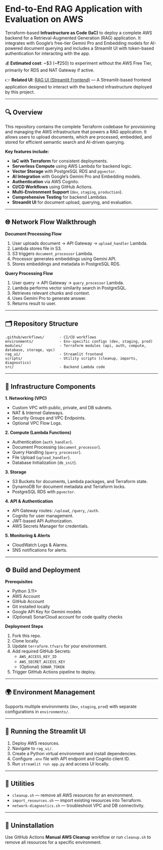 # End-to-End RAG Application with Evaluation on AWS

Terraform-based **Infrastructure as Code (IaC)** to deploy a complete AWS backend for a Retrieval-Augmented Generation (RAG) application. It integrates with Google’s free-tier Gemini Pro and Embedding models for AI-powered document querying and includes a Streamlit UI with token-based authentication for interacting with the app.

💰 **Estimated cost**: ~$3 (~₹250) to experiment without the AWS Free Tier, primarily for RDS and NAT Gateway if active.

👉 **Related UI**: [RAG UI (Streamlit Frontend)](https://github.com/genieincodebottle/rag-app-on-aws/tree/main/rag_ui) — A Streamlit-based frontend application designed to interact with the backend infrastructure deployed by this project.

---

## 🔍 Overview

This repository contains the complete Terraform codebase for provisioning and managing the AWS infrastructure that powers a RAG application. It allows users to upload documents, which are processed, embedded, and stored for efficient semantic search and AI-driven querying.

**Key features include:**
- **IaC with Terraform** for consistent deployments.
- **Serverless Compute** using AWS Lambda for backend logic.
- **Vector Storage** with PostgreSQL RDS and `pgvector`.
- **AI Integration** with Google’s Gemini Pro and Embedding models.
- **Authentication** via AWS Cognito.
- **CI/CD Workflows** using GitHub Actions.
- **Multi-Environment Support** (`dev`, `staging`, `production`).
- **Comprehensive Testing** for backend Lambdas.
- **Streamlit UI** for document upload, querying, and evaluation.

---

## 🌐 Network Flow Walkthrough

**Document Processing Flow**
1. User uploads document → API Gateway → `upload_handler` Lambda.
2. Lambda stores file in S3.
3. S3 triggers `document_processor` Lambda.
4. Processor generates embeddings using Gemini API.
5. Stores embeddings and metadata in PostgreSQL RDS.

**Query Processing Flow**
1. User query → API Gateway → `query_processor` Lambda.
2. Lambda performs vector similarity search in PostgreSQL.
3. Retrieves relevant chunks and context.
4. Uses Gemini Pro to generate answer.
5. Returns result to user.

---

## 🗂 Repository Structure
```
.github/workflows/       - CI/CD workflows
environments/            - Env-specific configs (dev, staging, prod)
modules/                 - Terraform modules (api, auth, compute, database, storage, vpc)
rag_ui/                  - Streamlit frontend
scripts/                 - Utility scripts (cleanup, imports, diagnostics)
src/                     - Backend Lambda code
```

---

## 🧱 Infrastructure Components

**1. Networking (VPC)**
- Custom VPC with public, private, and DB subnets.
- NAT & Internet Gateways.
- Security Groups and VPC Endpoints.
- Optional VPC Flow Logs.

**2. Compute (Lambda Functions)**
- Authentication (`auth_handler`).
- Document Processing (`document_processor`).
- Query Handling (`query_processor`).
- File Upload (`upload_handler`).
- Database Initialization (`db_init`).

**3. Storage**
- S3 Buckets for documents, Lambda packages, and Terraform state.
- DynamoDB for document metadata and Terraform locks.
- PostgreSQL RDS with `pgvector`.

**4. API & Authentication**
- API Gateway routes: `/upload`, `/query`, `/auth`.
- Cognito for user management.
- JWT-based API Authorization.
- AWS Secrets Manager for credentials.

**5. Monitoring & Alerts**
- CloudWatch Logs & Alarms.
- SNS notifications for alerts.

---

## ⚙️ Build and Deployment

**Prerequisites**
- Python 3.11+
- AWS Account
- GitHub Account
- Git installed locally
- Google API Key for Gemini models
- (Optional) SonarCloud account for code quality checks

**Deployment Steps**
1. Fork this repo.
2. Clone locally.
3. Update `terraform.tfvars` for your environment.
4. Add required GitHub Secrets:
   - `AWS_ACCESS_KEY_ID`
   - `AWS_SECRET_ACCESS_KEY`
   - (Optional) `SONAR_TOKEN`
5. Trigger GitHub Actions pipeline to deploy.

---

## 🌍 Environment Management
Supports multiple environments (`dev`, `staging`, `prod`) with separate configurations in `environments/`.

---

## 🚀 Running the Streamlit UI
1. Deploy AWS resources.
2. Navigate to `rag_ui/`.
3. Create a Python virtual environment and install dependencies.
4. Configure `.env` file with API endpoint and Cognito client ID.
5. Run `streamlit run app.py` and access UI locally.

---

## 🧰 Utilities
- `cleanup.sh` — remove all AWS resources for an environment.
- `import_resources.sh` — import existing resources into Terraform.
- `network-diagnostics.sh` — troubleshoot VPC and DB connectivity.

---

## 🧹 Uninstallation
Use GitHub Actions **Manual AWS Cleanup** workflow or run `cleanup.sh` to remove all resources for a specific environment.
